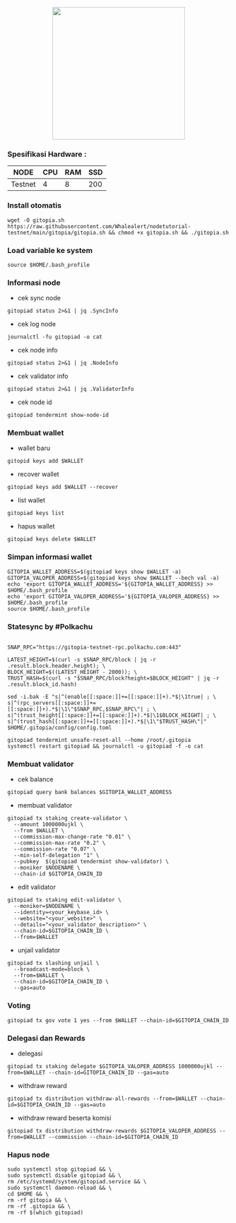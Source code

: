 <p align="center">
  <img width="300" height="auto" src="https://user-images.githubusercontent.com/108969749/201577161-6ceb4b84-03f0-4161-b0d8-88d844fdd8ba.jpeg">
</p>

### Spesifikasi Hardware :
NODE  | CPU     | RAM      | SSD     |
| ------------- | ------------- | ------------- | -------- |
| Testnet | 4          | 8         | 200  |

### Install otomatis
```
wget -O gitopia.sh https://raw.githubusercontent.com/Whalealert/nodetutorial-testnet/main/gitopia/gitopia.sh && chmod +x gitopia.sh && ./gitopia.sh
```
### Load variable ke system
```
source $HOME/.bash_profile
```
### Informasi node

* cek sync node
```
gitopiad status 2>&1 | jq .SyncInfo
```
* cek log node
```
journalctl -fu gitopiad -o cat
```
* cek node info
```
gitopiad status 2>&1 | jq .NodeInfo
```
* cek validator info
```
gitopiad status 2>&1 | jq .ValidatorInfo
```
* cek node id
```
gitopiad tendermint show-node-id
```
### Membuat wallet
* wallet baru
```
gitopid keys add $WALLET
```
* recover wallet
```
gitopiad keys add $WALLET --recover
```
* list wallet
```
gitopiad keys list
```
* hapus wallet
```
gitopiad keys delete $WALLET
```
### Simpan informasi wallet
```
GITOPIA_WALLET_ADDRESS=$(gitopiad keys show $WALLET -a)
GITOPIA_VALOPER_ADDRESS=$(gitopiad keys show $WALLET --bech val -a)
echo 'export GITOPIA_WALLET_ADDRESS='${GITOPIA_WALLET_ADDRESS} >> $HOME/.bash_profile
echo 'export GITOPIA_VALOPER_ADDRESS='${GITOPIA_VALOPER_ADDRESS} >> $HOME/.bash_profile
source $HOME/.bash_profile
```
### Statesync by #Polkachu
```

SNAP_RPC="https://gitopia-testnet-rpc.polkachu.com:443"

LATEST_HEIGHT=$(curl -s $SNAP_RPC/block | jq -r .result.block.header.height); \
BLOCK_HEIGHT=$((LATEST_HEIGHT - 2000)); \
TRUST_HASH=$(curl -s "$SNAP_RPC/block?height=$BLOCK_HEIGHT" | jq -r .result.block_id.hash)

sed -i.bak -E "s|^(enable[[:space:]]+=[[:space:]]+).*$|\1true| ; \
s|^(rpc_servers[[:space:]]+=[[:space:]]+).*$|\1\"$SNAP_RPC,$SNAP_RPC\"| ; \
s|^(trust_height[[:space:]]+=[[:space:]]+).*$|\1$BLOCK_HEIGHT| ; \
s|^(trust_hash[[:space:]]+=[[:space:]]+).*$|\1\"$TRUST_HASH\"|" $HOME/.gitopia/config/config.toml

gitopiad tendermint unsafe-reset-all --home /root/.gitopia
systemctl restart gitopiad && journalctl -u gitopiad -f -o cat
```
### Membuat validator
* cek balance
```
gitopiad query bank balances $GITOPIA_WALLET_ADDRESS
```
* membuat validator
```
gitopiad tx staking create-validator \
  --amount 1000000ujkl \
  --from $WALLET \
  --commission-max-change-rate "0.01" \
  --commission-max-rate "0.2" \
  --commission-rate "0.07" \
  --min-self-delegation "1" \
  --pubkey  $(gitopiad tendermint show-validator) \
  --moniker $NODENAME \
  --chain-id $GITOPIA_CHAIN_ID
```
* edit validator
```
gitopiad tx staking edit-validator \
  --moniker=$NODENAME \
  --identity=<your_keybase_id> \
  --website="<your_website>" \
  --details="<your_validator_description>" \
  --chain-id=$GITOPIA_CHAIN_ID \
  --from=$WALLET
```
* unjail validator
```
gitopiad tx slashing unjail \
  --broadcast-mode=block \
  --from=$WALLET \
  --chain-id=$GITOPIA_CHAIN_ID \
  --gas=auto
```
### Voting
```
gitopiad tx gov vote 1 yes --from $WALLET --chain-id=$GITOPIA_CHAIN_ID
```
### Delegasi dan Rewards
* delegasi
```
gitopiad tx staking delegate $GITOPIA_VALOPER_ADDRESS 1000000ujkl --from=$WALLET --chain-id=GITOPIA_CHAIN_ID --gas=auto
```
* withdraw reward
```
gitopiad tx distribution withdraw-all-rewards --from=$WALLET --chain-id=$GITOPIA_CHAIN_ID --gas=auto
```
* withdraw reward beserta komisi
```
gitopiad tx distribution withdraw-rewards $GITOPIA_VALOPER_ADDRESS --from=$WALLET --commission --chain-id=$GITOPIA_CHAIN_ID
```

### Hapus node
```
sudo systemctl stop gitopiad && \
sudo systemctl disable gitopiad && \
rm /etc/systemd/system/gitopiad.service && \
sudo systemctl daemon-reload && \
cd $HOME && \
rm -rf gitopia && \
rm -rf .gitopia && \
rm -rf $(which gitopiad)
```
